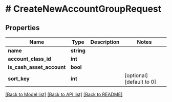 # # CreateNewAccountGroupRequest

## Properties

Name | Type | Description | Notes
------------ | ------------- | ------------- | -------------
**name** | **string** |  |
**account_class_id** | **int** |  |
**is_cash_asset_account** | **bool** |  |
**sort_key** | **int** |  | [optional] [default to 0]

[[Back to Model list]](../../README.md#models) [[Back to API list]](../../README.md#endpoints) [[Back to README]](../../README.md)
